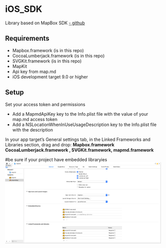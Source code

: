 # iOS_SDK
Library based on MapBox SDK [- github](https://github.com/mapbox/mapbox-gl-native/tree/ios-v4.9.0/platform/ios)
## Requirements
- Mapbox.framework (is in this repo)
- CocoaLumberjack.framework (is in this repo)
- SVGKit.framework  (is in this repo)
- MapKit
- Api key from map.md
- iOS development target 9.0 or higher

## Setup

Set your access token and permissions
- Add a MapmdApiKey key to the Info.plist file with the value of your map.md access token
- Add a NSLocationWhenInUseUsageDescription key to the Info.plist file with the description

In your app target’s General settings tab, in the Linked Frameworks and Libraries section, drag and drop: **Mapbox.framework 
CocoaLumberjack.framework , SVGKit.framework, mapmd.framework**

#be sure if your project have embedded libraryies
![embedded](/img/embedded.png)
